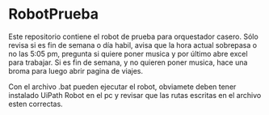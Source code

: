 # RobotPrueba
Este repositorio contiene el robot de prueba para orquestador casero.
Sólo revisa si es fin de semana o día habil, avisa que la hora actual sobrepasa o no las 5:05 pm, pregunta si quiere poner musica y por último abre excel para trabajar. 
Si es fin de semana, y no quieren poner musica, hace una broma para luego abrir pagina de viajes. 


Con el archivo .bat pueden ejecutar el robot, obviamete deben tener instalado UiPath Robot en el pc y revisar que las rutas escritas en el archivo esten correctas. 
